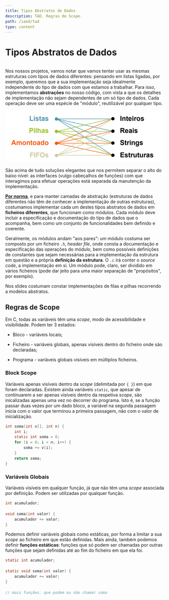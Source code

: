 ```yaml
---
title: Tipos Abstratos de Dados
description: TAD. Regras de Scope.
path: /iaed/tad
type: content
---
```


# Tipos Abstratos de Dados

```toc

```

Nos nossos projetos, vamos notar que vamos tentar usar as mesmas estruturas com tipos de dados diferentes: pensando em listas ligadas, por exemplo, queremos que a sua implementação seja idealmente independente do tipo de dados com que estamos a trabalhar. Para isso, implementamos **abstrações** no nosso código, com vista a que os detalhes de implementação não sejam dependentes de um só tipo de dados. Cada operação deve ser uma espécie de "módulo", reutilizável por qualquer tipo.

![TAD - Introdução](./assets/0015-tad.png#dark=2)

São acima de tudo soluções elegantes que nos permitem separar o alto do baixo nível: as interfaces (vulgo cabeçalhos de funções) com que interagimos para efetuar operações está separada da manutenção da implementação.

[**Por norma**](color:green), e para manter camadas de abstração (estruturas de dados diferentes não têm de conhecer a implementação de outras estruturas), costumamos implementar cada um destes tipos abstratos de dados em **ficheiros diferentes**, que funcionam como módulos. Cada módulo deve incluir a especificação e documentação do tipo de dados que o acompanha, bem como um conjunto de funcionalidades bem definido e coerente.

Geralmente, os módulos andam "aos pares": um módulo costuma ser composto por um ficheiro `.h`, _header file_, onde consta a documentação e especificação das operações do módulo, bem como possíveis definições de constantes que sejam necessárias para a implementação da estrutura em questão e a própria **definição da estrutura**. O `.c` irá conter o _source code_, a implementação em si. Um módulo pode, claro, ser dividido em vários ficheiros (pode dar jeito para uma maior separação de "propósitos", por exemplo).

Nos slides costumam constar implementações de filas e pilhas recorrendo a modelos abstratos.

## Regras de Scope

Em C, todas as variáveis têm uma _scope_, modo de acessibilidade e visibilidade. Podem ter 3 estados:

- Bloco - variáveis locais;

- Ficheiro - variáveis globais, apenas visíveis dentro do ficheiro onde são declaradas;

- Programa - variáveis globais visíveis em múltiplos ficheiros.

### Block Scope

Variáveis apenas visíveis dentro da _scope_ (delimitada por `{ }`) em que foram declaradas. Existem ainda variáveis `static`, que apesar de continuarem a ser apenas visíveis dentro da respetiva _scope_, são inicalizadas apenas uma vez no decorrer do programa. Isto é, se a função passar duas vezes por um dado bloco, a variável na segunda passagem inicia com o valor que terminou a primeira passagem, não com o valor de inicialização.

```c
int soma(int v[], int n) {
    int i;
    static int soma = 0;
    for (i = 0; i < n; i++) {
        soma += v[i];
    }
    return soma;
}
```

### Variáveis Globais

Variáveis visíveis em qualquer função, já que não têm uma _scope_ associada por definição. Podem ser utilizadas por qualquer função.

```c
int acumulador;

void soma(int valor) {
    acumulador += valor;
}
```

Podemos definir variáveis globais como estáticas, por forma a limitar a sua _scope_ ao ficheiro em que estão definidas. Mais ainda, também podemos definir **funções estáticas**: funções que só podem ser chamadas por outras funções que sejam definidas até ao fim do ficheiro em que ela foi.

```c
static int acumulador;

static void soma(int valor) {
    acumulador += valor;
}

// mais funções, que podem ou não chamar soma
```
